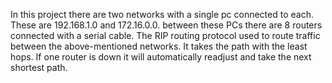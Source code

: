 In this project there are two networks with a single pc connected to each. These are 192.168.1.0 and 172.16.0.0. 
between these PCs there are 8 routers connected with a serial cable. The RIP routing protocol used to route traffic between the above-mentioned networks.
It takes the path with the least hops. If one router is down it will automatically readjust and take the next shortest path.
